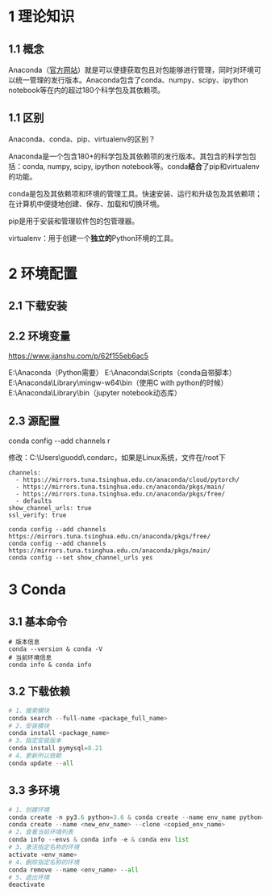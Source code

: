 # 1  理论知识

## 1.1 概念

Anaconda（[官方网站](https://link.jianshu.com/?t=https%3A%2F%2Fwww.anaconda.com%2Fdownload%2F%23macos)）就是可以便捷获取包且对包能够进行管理，同时对环境可以统一管理的发行版本。Anaconda包含了conda、numpy、scipy、ipython notebook等在内的超过180个科学包及其依赖项。

## 1.1 区别

Anaconda、conda、pip、virtualenv的区别？

Anaconda是一个包含180+的科学包及其依赖项的发行版本。其包含的科学包包括：conda, numpy, scipy, ipython notebook等。conda**结合**了pip和virtualenv的功能。

conda是包及其依赖项和环境的管理工具。快速安装、运行和升级包及其依赖项；在计算机中便捷地创建、保存、加载和切换环境。

pip是用于安装和管理软件包的包管理器。

virtualenv：用于创建一个**独立的**Python环境的工具。

# 2 环境配置

## 2.1 下载安装



## 2.2 环境变量

https://www.jianshu.com/p/62f155eb6ac5

E:\Anaconda（Python需要）
E:\Anaconda\Scripts（conda自带脚本）
E:\Anaconda\Library\mingw-w64\bin（使用C with python的时候）
E:\Anaconda\Library\bin（jupyter notebook动态库）

## 2.3 源配置

conda config --add channels r

修改：C:\Users\guodd\\.condarc，如果是Linux系统，文件在/root下

```shell
channels:
  - https://mirrors.tuna.tsinghua.edu.cn/anaconda/cloud/pytorch/
  - https://mirrors.tuna.tsinghua.edu.cn/anaconda/pkgs/main/
  - https://mirrors.tuna.tsinghua.edu.cn/anaconda/pkgs/free/
  - defaults
show_channel_urls: true
ssl_verify: true
```



```properties
conda config --add channels https://mirrors.tuna.tsinghua.edu.cn/anaconda/pkgs/free/
conda config --add channels https://mirrors.tuna.tsinghua.edu.cn/anaconda/pkgs/main/
conda config --set show_channel_urls yes
```



# 3 Conda

## 3.1 基本命令

```shell
# 版本信息
conda --version & conda -V
# 当前环境信息
conda info & conda info
```

## 3.2 下载依赖

```python
# 1、搜索模块
conda search --full-name <package_full_name>
# 2、安装模块
conda install <package_name>
# 3、指定安装版本
conda install pymysql=8.21
# 4、更新所以依赖
conda update --all
```

## 3.3 多环境

```python
# 1、创建环境
conda create -n py3.6 python=3.6 & conda create --name env_name python=3.6
conda create --name <new_env_name> --clone <copied_env_name>
# 2、查看当前环境列表
conda info --envs & conda info -e & conda env list
# 3、激活指定名称的环境
activate <env_name>
# 4、删除指定名称的环境
conda remove --name <env_name> --all
# 5、退出环境
deactivate
```

